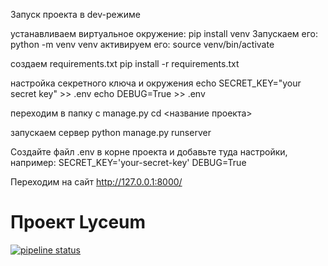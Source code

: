 Запуск проекта в dev-режиме

устанавливаем виртуальное окружение:
pip install venv
Запускаем его:
python -m venv venv
активируем его:
source venv/bin/activate

создаем requirements.txt
pip install -r requirements.txt

настройка секретного ключа и окружения 
echo SECRET_KEY="your secret key" >> .env
echo DEBUG=True >> .env

переходим в папку с manage.py
cd <название проекта>

запускаем сервер
python manage.py runserver

Создайте файл .env в корне проекта и добавьте туда настройки, например:
SECRET_KEY='your-secret-key'
DEBUG=True


Переходим на сайт
http://127.0.0.1:8000/

# Проект Lyceum


[![pipeline status](https://gitlab.crja72.ru/django/2024/autumn/course/students/172792-mario12526-course-1187/badges/main/pipeline.svg)](https://gitlab.crja72.ru/django/2024/autumn/course/students/172792-mario12526-course-1187/-/commits/main)